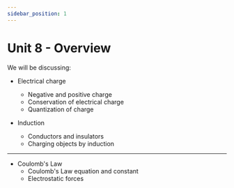 ```yaml
---
sidebar_position: 1
---
```


# Unit 8 - Overview

We will be discussing:

* Electrical charge
  * Negative and positive charge
  * Conservation of electrical charge
  * Quantization of charge

* Induction
  * Conductors and insulators
  * Charging objects by induction

<hr></hr>

* Coulomb's Law
  * Coulomb's Law equation and constant
  * Electrostatic forces